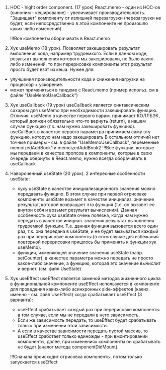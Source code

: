 1. HOC - hight order component. (17 урок)
   React.memo - один из HOC-ов (синоним - кеширование) - увеличивает производительность.
   "Защищает" компоненту от излишней перезагрузки (перезагрузки не будет, если непосредственно в этой компоненте не
   произошло каких-либо изменений)

   !!!Все компоненты оборачивать в React.memo

2. Хук useMemo (18 урок).
   Позволяет закешировать результат выполнения кода, например трудоемкого.
   Если в данном коде, результат выполнения которого мы закешировали, не было каких-либо изменений,
   то при перерисовке компоненты этот результат просто будет взят из кеша.
   Нужен для:

* улучшения производительности кода и снижения нагрузки на процессор + ускорение.
* может применяться в тандеме с React.memo (пример использ. см в файле "UseMemoUseCallback")

3. Хук useCallback (19 урок)
   useCallback является синтаксическим сахаром для useMemo при необходимости закешировать функцию.
   Отличия:
   useMemo в качестве первого парам. принимает КОЛЛБЭК, который должен обязательно что-то вернуть (return),
   в нашем случае функцию (т.к. нам нужно закешировать функцию).
   useCallBack в качестве первого параметра принимаем саму эту функцию, которую нам надо закешировать
   В остальном отличий нет
   точные примеры - см. в файле "UseMemoUseCallback", переменные memoizedAddBook1 и memoizedAddBook2
   !!!Все функции, которые мы передаем в качестве пропсов в компоненты, которые в свою очередь обернуты в React.memo,
   нужно всегда оборачивать в useCallback

4. Навороченный useState (20 урок).
   2 интересные особенности useState:
    * хуку useState в качестве инициализационного значения можно передавать функцию. В этом случае при первой отрисовке
      компоненты
      useState возьмет в качестве инициализ. значение результат, которой возвращает эта функция (т.е. он вызовет
      ее внутри себя и возьмет результат вычисления). Данная особенность хука useState очень полезна, когда нам нужно
      передать в качестве инициал. значения результат выполнения трудоемкой функции. Т.е. данная функция вызовется всего
      один раз, т.к. она передана в useState, и не будет вызываться каждый раз при перерисовке компоненты (в этом случае
      для
      избежания повторной перерисовки пришлось бы применять к функции хук useMemo).
    * функции, изменяющей значение значения useState (напр. setCounter), в качестве параметра можно передать не просто
      какое-либо значение, а функцию, которая это значение вычислит и вернет. (см. файл UseState)

5. Хук useEffect
   useEffect является заменой методов жизненного цикла в функциональной компоненте
   useEffect используется в компоненте для проведения каких-либо асинхронных side-эффектов (каких именно - см. файл
   UseEffect)
   когда срабатывает useEffect (3 варианта):
    * useEffect срабатывает каждый раз при перерисовке компоненты в том случае, если мы не передали в него зависимость.
    * Если же зависимость передать, то useEffect будет срабатывать только при изменении этой зависимости.
    * А если в качестве зависимости передать пустой массив, то useEffect сработает только единожды - при вмонтировании
      компоненты,
      далее, при изменениях компоненты он срабатывать не будет (аналог метода componentDidMount).

   !!!Сначала происходит отрисовка компоненты, потом только запускается useEffect